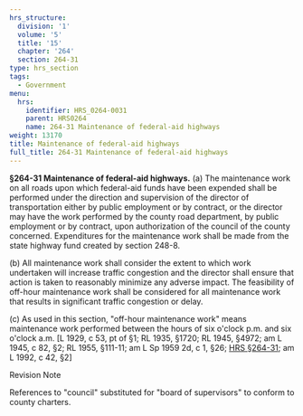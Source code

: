 ```yaml
---
hrs_structure:
  division: '1'
  volume: '5'
  title: '15'
  chapter: '264'
  section: 264-31
type: hrs_section
tags:
  - Government
menu:
  hrs:
    identifier: HRS_0264-0031
    parent: HRS0264
    name: 264-31 Maintenance of federal-aid highways
weight: 13170
title: Maintenance of federal-aid highways
full_title: 264-31 Maintenance of federal-aid highways
---
```

**§264-31 Maintenance of federal-aid highways.** (a) The maintenance work on all roads upon which federal-aid funds have been expended shall be performed under the direction and supervision of the director of transportation either by public employment or by contract, or the director may have the work performed by the county road department, by public employment or by contract, upon authorization of the council of the county concerned. Expenditures for the maintenance work shall be made from the state highway fund created by section 248-8.

(b) All maintenance work shall consider the extent to which work undertaken will increase traffic congestion and the director shall ensure that action is taken to reasonably minimize any adverse impact. The feasibility of off-hour maintenance work shall be considered for all maintenance work that results in significant traffic congestion or delay.

(c) As used in this section, "off-hour maintenance work" means maintenance work performed between the hours of six o'clock p.m. and six o'clock a.m. [L 1929, c 53, pt of §1; RL 1935, §1720; RL 1945, §4972; am L 1945, c 82, §2; RL 1955, §111-11; am L Sp 1959 2d, c 1, §26; [HRS §264-31](/title-15/chapter-264/section-264-31/); am L 1992, c 42, §2]

Revision Note

References to "council" substituted for "board of supervisors" to conform to county charters.